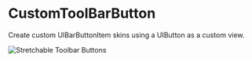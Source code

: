 CustomToolBarButton
===================

Create custom UIBarButtonItem skins using a UIButton as a custom view.

![Stretchable Toolbar Buttons](https://raw.github.com/PaulSolt/CustomToolBarButton/master/iPhoneButtons.png)

